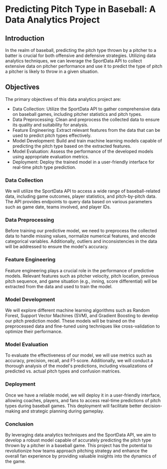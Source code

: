 # Predicting Pitch Type in Baseball: A Data Analytics Project

## Introduction

In the realm of baseball, predicting the pitch type thrown by a pitcher to a batter is crucial for both offensive and defensive strategies. Utilizing data analytics techniques, we can leverage the SportData API to collect extensive data on pitcher performance and use it to predict the type of pitch a pitcher is likely to throw in a given situation.

## Objectives

The primary objectives of this data analytics project are:

- Data Collection: Utilize the SportData API to gather comprehensive data on baseball games, including pitcher statistics and pitch types.
- Data Preprocessing: Clean and preprocess the collected data to ensure its quality and suitability for analysis.
- Feature Engineering: Extract relevant features from the data that can be used to predict pitch types effectively.
- Model Development: Build and train machine learning models capable of predicting the pitch type based on the extracted features.
- Model Evaluation: Assess the performance of the developed models using appropriate evaluation metrics.
- Deployment: Deploy the trained model in a user-friendly interface for real-time pitch type prediction.

### Data Collection

We will utilize the SportData API to access a wide range of baseball-related data, including game outcomes, player statistics, and pitch-by-pitch data. The API provides endpoints to query data based on various parameters such as game date, teams involved, and player IDs.

### Data Preprocessing

Before training our predictive model, we need to preprocess the collected data to handle missing values, normalize numerical features, and encode categorical variables. Additionally, outliers and inconsistencies in the data will be addressed to ensure the model's accuracy.

### Feature Engineering

Feature engineering plays a crucial role in the performance of predictive models. Relevant features such as pitcher velocity, pitch location, previous pitch sequence, and game situation (e.g., inning, score differential) will be extracted from the data and used to train the model.

### Model Development

We will explore different machine learning algorithms such as Random Forest, Support Vector Machines (SVM), and Gradient Boosting to develop our pitch prediction model. These models will be trained on the preprocessed data and fine-tuned using techniques like cross-validation to optimize their performance.

### Model Evaluation

To evaluate the effectiveness of our model, we will use metrics such as accuracy, precision, recall, and F1-score. Additionally, we will conduct a thorough analysis of the model's predictions, including visualizations of predicted vs. actual pitch types and confusion matrices.

### Deployment

Once we have a reliable model, we will deploy it in a user-friendly interface, allowing coaches, players, and fans to access real-time predictions of pitch types during baseball games. This deployment will facilitate better decision-making and strategic planning during gameplay.

### Conclusion

By leveraging data analytics techniques and the SportData API, we aim to develop a robust model capable of accurately predicting the pitch type thrown by a pitcher in a baseball game. This project has the potential to revolutionize how teams approach pitching strategy and enhance the overall fan experience by providing valuable insights into the dynamics of the game.
